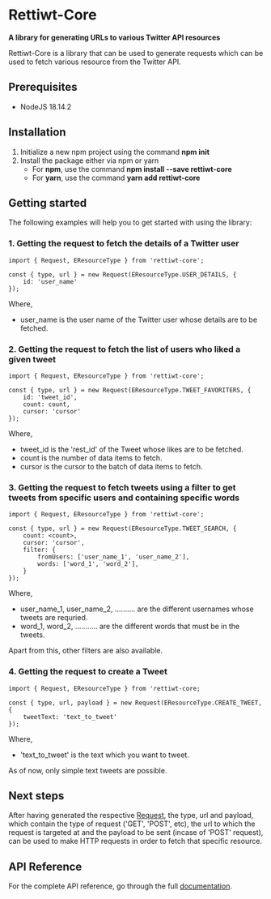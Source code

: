 # Rettiwt-Core

**A library for generating URLs to various Twitter API resources**

Rettiwt-Core is a library that can be used to generate requests which can be used to fetch various resource from the Twitter API.

## Prerequisites

-   NodeJS 18.14.2

## Installation

1.  Initialize a new npm project using the command **npm init**
2.  Install the package either via npm or yarn
    -   For **npm**, use the command **npm install --save rettiwt-core**
    -   For **yarn**, use the command **yarn add rettiwt-core**

## Getting started

The following examples will help you to get started with using the library:

### 1. Getting the request to fetch the details of a Twitter user

```
import { Request, EResourceType } from 'rettiwt-core';

const { type, url } = new Request(EResourceType.USER_DETAILS, {
    id: 'user_name'
});
```

Where,

-   user_name is the user name of the Twitter user whose details are to be fetched.

### 2. Getting the request to fetch the list of users who liked a given tweet

```
import { Request, EResourceType } from 'rettiwt-core';

const { type, url } = new Request(EResourceType.TWEET_FAVORITERS, {
    id: 'tweet_id',
    count: count,
    cursor: 'cursor'
});
```

Where,

-   tweet_id is the 'rest_id' of the Tweet whose likes are to be fetched.
-   count is the number of data items to fetch.
-   cursor is the cursor to the batch of data items to fetch.

### 3. Getting the request to fetch tweets using a filter to get tweets from specific users and containing specific words

```
import { Request, EResourceType } from 'rettiwt-core';

const { type, url } = new Request(EResourceType.TWEET_SEARCH, {
    count: <count>,
    cursor: 'cursor',
    filter: {
        fromUsers: ['user_name_1', 'user_name_2'],
        words: ['word_1', 'word_2'],
    }
});
```

Where,

-   user_name_1, user_name_2, .......... are the different usernames whose tweets are requried.
-   word_1, word_2, ........... are the different words that must be in the tweets.

Apart from this, other filters are also available.

### 4. Getting the request to create a Tweet

```
import { Request, EResourceType } from 'rettiwt-core;

const { type, url, payload } = new Request(EResourceType.CREATE_TWEET, {
    tweetText: 'text_to_tweet'
});
```

Where,

-   'text_to_tweet' is the text which you want to tweet.

As of now, only simple text tweets are possible.

## Next steps

After having generated the respective [Request](https://rishikant181.github.io/Rettiwt-Core/classes/Request.html), the type, url and payload, which contain the type of request ('GET', 'POST', etc), the url to which the request is targeted at and the payload to be sent (incase of 'POST' request), can be used to make HTTP requests in order to fetch that specific resource.

## API Reference

For the complete API reference, go through the full [documentation](https://rishikant181.github.io/Rettiwt-Core/).
